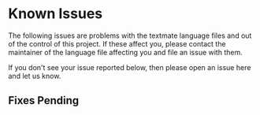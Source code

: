# Known Issues

The following issues are problems with the textmate language files and out of the control of this project. If these affect you, please contact the maintainer of the language file affecting you and file an issue with them.

If you don't see your issue reported below, then please open an issue here and let us know.

## Fixes Pending
